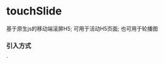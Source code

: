 # touchSlide
基于原生js的移动端滚屏H5; 可用于活动H5页面; 也可用于轮播图

### 引入方式
`
<link rel="stylesheet" type="text/css" href="./css/touchSlide.css"><script src="./js/touchSlider.js">
`

### 使用方法

`
var touch = new TouchSlide({
	warp: '.touchwarp',
	box: '.box',
	showMeau: false
})
`

### 模板结构
`
<div class="touchSlide">
	<div class="touchwarp clearfix">
		<div class="slidebox">1</div>
		<div class="slidebox">2</div>
		<div class="slidebox">3</div>
		<div class="slidebox">4</div>
		<div class="slidebox">5</div>
	</div>
</div>
`

### 参数说明

| params | val | 说明 |
|------|-------|-------|
| warp | class | 容器的class |
| box  | class | 列表的class |
| animate | int | 动画时间，滚动的时间，单位毫秒 |
| arrow | int | 滚动的方向，1为上下，0为左右，默认为1 |
| carousel | boolean | 是否启动自动轮播模式，默认为false, 必须和timing同时设定 |
| timing | int | 轮播间隔时间 |
| showMeau | boolean | 是否显示索引，默认值为true |
